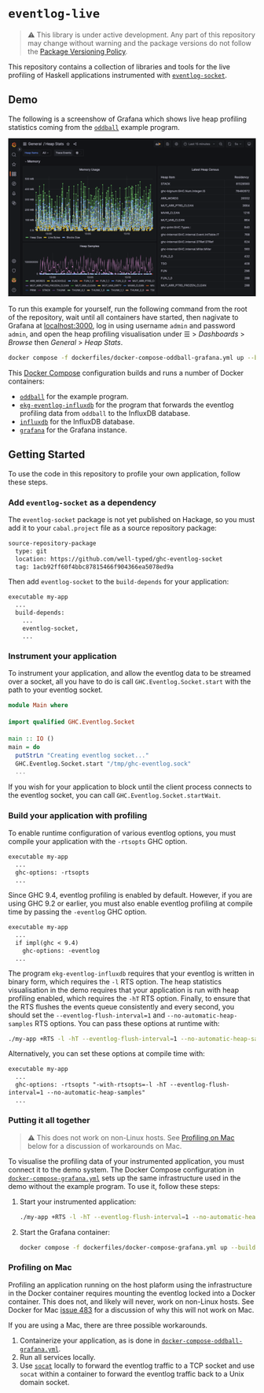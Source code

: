 # `eventlog-live`

> :warning: This library is under active development. Any part of this repository may change without warning and the package versions do not follow the [Package Versioning Policy](https://pvp.haskell.org).

This repository contains a collection of libraries and tools for the live profiling of Haskell applications instrumented with [`eventlog-socket`](https://github.com/well-typed/ghc-eventlog-socket).

## Demo

The following is a screenshow of Grafana which shows live heap profiling statistics coming from the [`oddball`](examples/oddball) example program.

![A screenshot of Grafana showing live heap profiling statistics coming from the `oddball` example program.](assets/oddball-grafana.png)

To run this example for yourself, run the following command from the root of the repository, wait until all containers have started, then nagivate to Grafana at <localhost:3000>, log in using username `admin` and password `admin`, and open the heap profiling visualisation under ☰ > _Dashboards_ > _Browse_ then _General_ > _Heap Stats_.

```sh
docker compose -f dockerfiles/docker-compose-oddball-grafana.yml up --build
```

This [Docker Compose](https://docs.docker.com/compose/) configuration builds and runs a number of Docker containers:

- [`oddball`](dockerfiles/Dockerfile.oddball) for the example program.
- [`ekg-eventlog-influxdb`](dockerfiles/Dockerfile.ekg-eventlog-influxdb) for the program that forwards the eventlog profiling data from `oddball` to the InfluxDB database.
- [`influxdb`](https://github.com/influxdata/influxdata-docker/blob/063caa0d729da41b70760c8f7362345f1bb79779/influxdb/1.8/Dockerfile) for the InfluxDB database.
- [`grafana`](https://hub.docker.com/r/grafana/grafana/) for the Grafana instance.

## Getting Started

To use the code in this repository to profile your own application, follow these steps.

### Add `eventlog-socket` as a dependency

The `eventlog-socket` package is not yet published on Hackage, so you must add it to your `cabal.project` file as a source repository package:

```cabal
source-repository-package
  type: git
  location: https://github.com/well-typed/ghc-eventlog-socket
  tag: 1acb92ff60f4bbc87815466f904366ea5078ed9a
```

Then add `eventlog-socket` to the `build-depends` for your application:

```cabal
executable my-app
  ...
  build-depends:
    ...
    eventlog-socket,
    ...
```

### Instrument your application

To instrument your application, and allow the eventlog data to be streamed over a socket, all you have to do is call `GHC.Eventlog.Socket.start` with the path to your eventlog socket.

```haskell
module Main where

import qualified GHC.Eventlog.Socket

main :: IO ()
main = do
  putStrLn "Creating eventlog socket..."
  GHC.Eventlog.Socket.start "/tmp/ghc-eventlog.sock"
  ...
```

If you wish for your application to block until the client process connects to the eventlog socket, you can call `GHC.Eventlog.Socket.startWait`.

### Build your application with profiling

To enable runtime configuration of various eventlog options, you must compile your application with the `-rtsopts` GHC option.


```cabal
executable my-app
  ...
  ghc-options: -rtsopts
  ...
```

Since GHC 9.4, eventlog profiling is enabled by default.
However, if you are using GHC 9.2 or earlier, you must also enable eventlog profiling at compile time by passing the `-eventlog` GHC option.

```cabal
executable my-app
  ...
  if impl(ghc < 9.4)
    ghc-options: -eventlog
  ...
```


The program `ekg-eventlog-influxdb` requires that your eventlog is written in binary form, which requires the `-l` RTS option.
The heap statistics visualisation in the demo requires that your application is run with heap profiling enabled, which requires the `-hT` RTS option.
Finally, to ensure that the RTS flushes the events queue consistently and every second, you should set the `--eventlog-flush-interval=1` and `--no-automatic-heap-samples` RTS options.
You can pass these options at runtime with:

```sh
./my-app +RTS -l -hT --eventlog-flush-interval=1 --no-automatic-heap-samples
```

Alternatively, you can set these options at compile time with:

```cabal
executable my-app
  ...
  ghc-options: -rtsopts "-with-rtsopts=-l -hT --eventlog-flush-interval=1 --no-automatic-heap-samples"
  ...
```

### Putting it all together

> :warning: This does not work on non-Linux hosts.
> See [Profiling on Mac](#profiling-on-mac) below for a discussion of workarounds on Mac.

To visualise the profiling data of your instrumented application, you must connect it to the demo system.
The Docker Compose configuration in [`docker-compose-grafana.yml`](dockerfiles/docker-compose-grafana.yml) sets up the same infrastructure used in the demo without the example program.
To use it, follow these steps:

1.  Start your instrumented application:

    ```sh
    ./my-app +RTS -l -hT --eventlog-flush-interval=1 --no-automatic-heap-samples
    ```

2.  Start the Grafana container:

    ```sh
    docker compose -f dockerfiles/docker-compose-grafana.yml up --build
    ```

### Profiling on Mac

Profiling an application running on the host plaform using the infrastructure in the Docker container requires mounting the eventlog locked into a Docker container. This does not, and likely will never, work on non-Linux hosts.
See Docker for Mac [issue 483](https://github.com/docker/for-mac/issues/483) for a discussion of why this will not work on Mac.

If you are using a Mac, there are three possible workarounds.

1. Containerize your application, as is done in [`docker-compose-oddball-grafana.yml`](dockerfiles/docker-compose-oddball-grafana.yml).
2. Run all services locally.
3. Use [`socat`](http://www.dest-unreach.org/socat/) locally to forward the eventlog traffic to a TCP socket and use `socat` within a container to forward the eventlog traffic back to a Unix domain socket.
